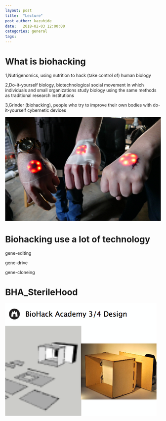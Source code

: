 ```yaml
---
layout: post
title:  "Lecture"
post_author: kazuhide
date:   2018-02-03 12:00:00
categories: general
tags: 
---
```





# What is biohacking

1,Nutrigenomics, using nutrition to hack (take control of) human biology

2,Do-it-yourself biology, biotechnological social movement in which individuals and small organizations study biology using the same methods as traditional research institutions

3,Grinder (biohacking), people who try to improve their own bodies with do-it-yourself cybernetic devices

![bio](../participants/kazuhide/body-mods.jpg)

# Biohacking use a lot of technology

gene-editing

gene-drive

gene-cloneing

# BHA_SterileHood

![bio](../participants/kazuhide/sterile.png)

